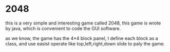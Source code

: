 # 2048
this is a very simple and interesting game called 2048, this game is wrote by java, which is convenient to code the GUI software.

as we know, the game has the 4*4 block panel, I define each block as a class, and use easist operate like top,left,right,down slide to paly
 the game.

